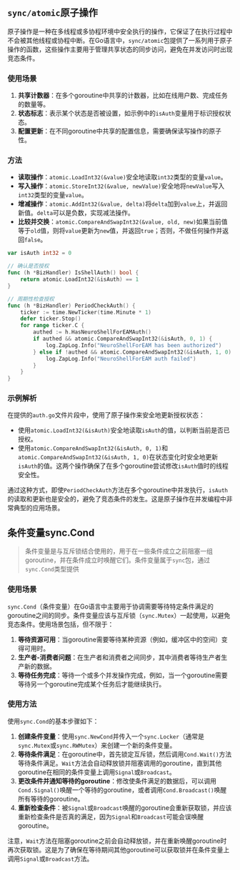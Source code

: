 ## `sync/atomic`原子操作

原子操作是一种在多线程或多协程环境中安全执行的操作，它保证了在执行过程中不会被其他线程或协程中断。在Go语言中，`sync/atomic`包提供了一系列用于原子操作的函数，这些操作主要用于管理共享状态的同步访问，避免在并发访问时出现竞态条件。

### 使用场景

1. **共享计数器**：在多个goroutine中共享的计数器，比如在线用户数、完成任务的数量等。
2. **状态标志**：表示某个状态是否被设置，如示例中的`isAuth`变量用于标识授权状态。
3. **配置更新**：在不同goroutine中共享的配置信息，需要确保读写操作的原子性。

### 方法

- **读取操作**：`atomic.LoadInt32(&value)`安全地读取`int32`类型的变量`value`。
- **写入操作**：`atomic.StoreInt32(&value, newValue)`安全地将`newValue`写入`int32`类型的变量`value`。
- **增减操作**：`atomic.AddInt32(&value, delta)`将`delta`加到`value`上，并返回新值。`delta`可以是负数，实现减法操作。
- **比较并交换**：`atomic.CompareAndSwapInt32(&value, old, new)`如果当前值等于`old`值，则将`value`更新为`new`值，并返回`true`；否则，不做任何操作并返回`false`。

```go
var isAuth int32 = 0

// 确认是否授权
func (h *BizHandler) IsShellAuth() bool {
	return atomic.LoadInt32(&isAuth) == 1
}

// 周期性检查授权
func (h *BizHandler) PeriodCheckAuth() {
	ticker := time.NewTicker(time.Minute * 1)
	defer ticker.Stop()
	for range ticker.C {
		authed := h.HasNeuroShellForEAMAuth()
		if authed && atomic.CompareAndSwapInt32(&isAuth, 0, 1) {
			log.ZapLog.Info("NeuroShellForEAM has been authorized")
		} else if !authed && atomic.CompareAndSwapInt32(&isAuth, 1, 0) {
			log.ZapLog.Info("NeuroShellForEAM auth failed")
		}
	}
}
```



### 示例解析

在提供的`auth.go`文件片段中，使用了原子操作来安全地更新授权状态：

- 使用`atomic.LoadInt32(&isAuth)`安全地读取`isAuth`的值，以判断当前是否已授权。
- 使用`atomic.CompareAndSwapInt32(&isAuth, 0, 1)`和`atomic.CompareAndSwapInt32(&isAuth, 1, 0)`在状态变化时安全地更新`isAuth`的值。这两个操作确保了在多个goroutine尝试修改`isAuth`值时的线程安全性。

通过这种方式，即使`PeriodCheckAuth`方法在多个goroutine中并发执行，`isAuth`的读取和更新也是安全的，避免了竞态条件的发生。这是原子操作在并发编程中非常典型的应用场景。



## 条件变量sync.Cond

> 条件变量是与互斥锁结合使用的，用于在一些条件成立之前阻塞一组goroutine，并在条件成立时唤醒它们。条件变量属于`sync`包，通过`sync.Cond`类型提供



### 使用场景

`sync.Cond`（条件变量）在Go语言中主要用于协调需要等待特定条件满足的goroutine之间的同步。条件变量应该与互斥锁（`sync.Mutex`）一起使用，以避免竞态条件。使用场景包括，但不限于：

1. **等待资源可用**：当goroutine需要等待某种资源（例如，缓冲区中的空间）变得可用时。
2. **生产者-消费者问题**：在生产者和消费者之间同步，其中消费者等待生产者生产新的数据。
3. **等待任务完成**：等待一个或多个并发操作完成，例如，当一个goroutine需要等待另一个goroutine完成某个任务后才能继续执行。

### 使用方法

使用`sync.Cond`的基本步骤如下：

1. **创建条件变量**：使用`sync.NewCond`并传入一个`sync.Locker`（通常是`sync.Mutex`或`sync.RWMutex`）来创建一个新的条件变量。
2. **等待条件满足**：在goroutine中，首先锁定互斥锁，然后调用`Cond.Wait()`方法等待条件满足。`Wait`方法会自动释放锁并阻塞调用的goroutine，直到其他goroutine在相同的条件变量上调用`Signal`或`Broadcast`。
3. **更改条件并通知等待的goroutine**：修改使条件满足的数据后，可以调用`Cond.Signal()`唤醒一个等待的goroutine，或者调用`Cond.Broadcast()`唤醒所有等待的goroutine。
4. **重新检查条件**：被`Signal`或`Broadcast`唤醒的goroutine会重新获取锁，并应该重新检查条件是否真的满足，因为`Signal`和`Broadcast`可能会误唤醒goroutine。

注意，`Wait`方法在阻塞goroutine之前会自动释放锁，并在重新唤醒goroutine时再次获取锁。这是为了确保在等待期间其他goroutine可以获取锁并在条件变量上调用`Signal`或`Broadcast`方法。